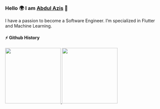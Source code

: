 ### **Hello 🌍 I am** [Abdul Azis](https://www.linkedin.com/in/zisz/) 👋

I have a passion to become a Software Engineer. I’m specialized in Flutter and Machine Learning.

#### ⚡ Github History
<p align="left">
<a href="https://github.com/ziszz">
  <img height="180em" src="https://github-readme-stats.vercel.app/api?username=ziszz&show_icons=true&include_all_commits=true&theme=algolia"/>
  <img height="180em" src="https://github-readme-stats.vercel.app/api/top-langs/?username=ziszz&layout=compact&theme=algolia"/>
</a>
</p>
